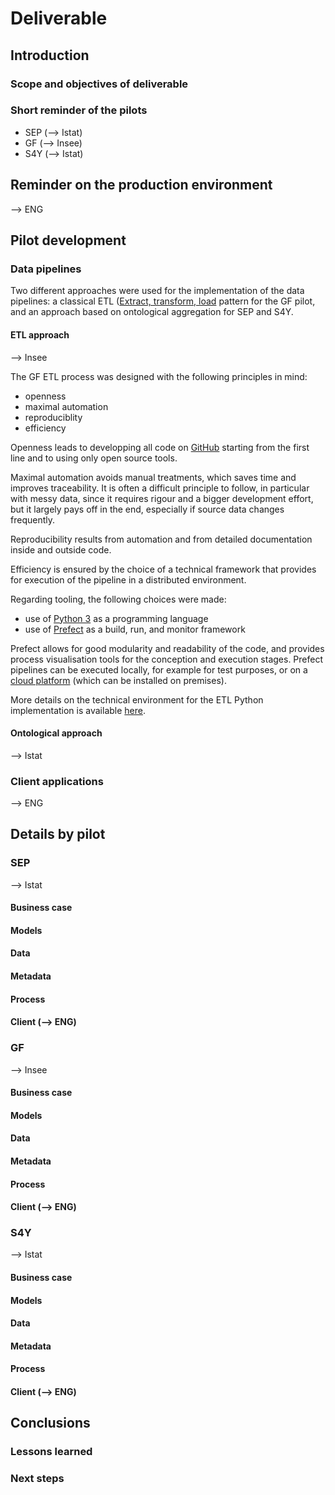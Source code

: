 # Deliverable

## Introduction

### Scope and objectives of deliverable

### Short reminder of the pilots

* SEP (--> Istat)
* GF (--> Insee)
* S4Y (--> Istat)

## Reminder on the production environment

--> ENG

## Pilot development

### Data pipelines

Two different approaches were used for the implementation of the data pipelines: a classical ETL ([Extract, transform, load](https://en.wikipedia.org/wiki/Extract,_transform,_load) pattern for the GF pilot, and an approach based on ontological aggregation for SEP and S4Y.

#### ETL approach

--> Insee

The GF ETL process was designed with the following principles in mind:

* openness
* maximal automation
* reproduciblity
* efficiency

Openness leads to developping all code on [GitHub](https://github.com/INTERSTAT/Statistics-Contextualized/tree/main/code/Python/gf) starting from the first line and to using only open source tools.

Maximal automation avoids manual treatments, which saves time and improves traceability. It is often a difficult principle to follow, in particular with messy data, since it requires rigour and a bigger development effort, but it largely pays off in the end, especially if source data changes frequently.

Reproducibility results from automation and from detailed documentation inside and outside code.

Efficiency is ensured by the choice of a technical framework that provides for execution of the pipeline in a distributed environment.

Regarding tooling, the following choices were made:

* use of [Python 3](https://www.python.org/) as a programming language
* use of [Prefect](https://www.prefect.io/) as a build, run, and monitor framework

Prefect allows for good modularity and readability of the code, and provides process visualisation tools for the conception and execution stages. Prefect pipelines can be executed locally, for example for test purposes, or on a [cloud platform](https://www.prefect.io/cloud/) (which can be installed on premises).

More details on the technical environment for the ETL Python implementation is available [here](https://interstat.github.io/Statistics-Contextualized/code/Python/).


#### Ontological approach

--> Istat

### Client applications

--> ENG

## Details by pilot

### SEP

--> Istat

#### Business case

#### Models

#### Data

#### Metadata

#### Process

#### Client (--> ENG)

### GF

--> Insee

#### Business case

#### Models

#### Data

#### Metadata

#### Process

#### Client (--> ENG)

### S4Y

--> Istat

#### Business case

#### Models

#### Data

#### Metadata

#### Process

#### Client (--> ENG)

## Conclusions

### Lessons learned

### Next steps